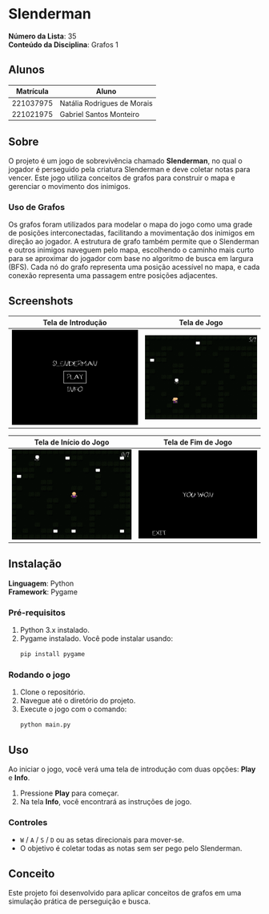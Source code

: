 # Slenderman

**Número da Lista**: 35  
**Conteúdo da Disciplina**: Grafos 1  

## Alunos

| Matrícula   | Aluno                          |
| ----------- | ------------------------------ |
| 221037975   | Natália Rodrigues de Morais    |
| 221021975   | Gabriel Santos Monteiro        |

## Sobre

O projeto é um jogo de sobrevivência chamado **Slenderman**, no qual o jogador é perseguido pela criatura Slenderman e deve coletar notas para vencer. Este jogo utiliza conceitos de grafos para construir o mapa e gerenciar o movimento dos inimigos.

### Uso de Grafos

Os grafos foram utilizados para modelar o mapa do jogo como uma grade de posições interconectadas, facilitando a movimentação dos inimigos em direção ao jogador. A estrutura de grafo também permite que o Slenderman e outros inimigos naveguem pelo mapa, escolhendo o caminho mais curto para se aproximar do jogador com base no algoritmo de busca em largura (BFS). Cada nó do grafo representa uma posição acessível no mapa, e cada conexão representa uma passagem entre posições adjacentes.

## Screenshots

| Tela de Introdução                         | Tela de Jogo                               |
| ------------------------------------------ | ------------------------------------------ |
| ![Intro](Slenderman\img/intro.png)                    | ![Game](Slenderman\img/game.png)                      |

| Tela de Início do Jogo                     | Tela de Fim de Jogo                        |
| ------------------------------------------ | ------------------------------------------ |
| ![Start](Slenderman\img\start.png)                    | ![End](Slenderman\img/end.png)                        |

## Instalação 

**Linguagem**: Python  
**Framework**: Pygame  

### Pré-requisitos

1. Python 3.x instalado.
2. Pygame instalado. Você pode instalar usando:
   ```bash
   pip install pygame
   ```

### Rodando o jogo

1. Clone o repositório.
2. Navegue até o diretório do projeto.
3. Execute o jogo com o comando:
   ```bash
   python main.py
   ```

## Uso

Ao iniciar o jogo, você verá uma tela de introdução com duas opções: **Play** e **Info**.  
1. Pressione **Play** para começar.
2. Na tela **Info**, você encontrará as instruções de jogo.

### Controles

- `W` / `A` / `S` / `D` ou as setas direcionais para mover-se.
- O objetivo é coletar todas as notas sem ser pego pelo Slenderman.

## Conceito

Este projeto foi desenvolvido para aplicar conceitos de grafos em uma simulação prática de perseguição e busca.